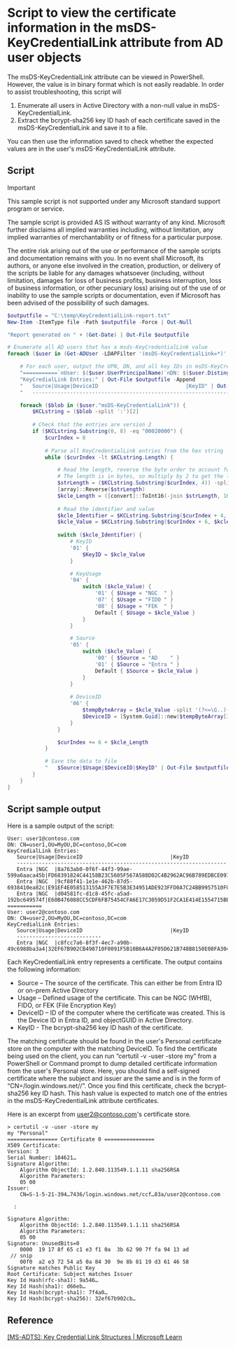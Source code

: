 


# Script to view the certificate information in the msDS-KeyCredentialLink attribute from AD user objects

The msDS-KeyCredentialLink attribute can be viewed in PowerShell. However, the value is in binary format which is not easily readable. In order to assist troubleshooting, this script will

1. Enumerate all users in Active Directory with a non-null value in msDS-KeyCredentialLink.
2. Extract the bcrypt-sha256 key ID hash of each certificate saved in the msDS-KeyCredentialLink and save it to a file.

You can then use the information saved to check whether the expected values are in the user's msDS-KeyCredentialLink attribute.

## Script

> [!IMPORTANT]
> This sample script is not supported under any Microsoft standard support program or service.
>
> The sample script is provided AS IS without warranty of any kind. Microsoft further disclaims all implied warranties including, without limitation, any implied warranties of merchantability or of fitness for a particular purpose.
>
> The entire risk arising out of the use or performance of the sample scripts and documentation remains with you. In no event shall Microsoft, its authors, or anyone else involved in the creation, production, or delivery of the scripts be liable for any damages whatsoever (including, without limitation, damages for loss of business profits, business interruption, loss of business information, or other pecuniary loss) arising out of the use of or inability to use the sample scripts or documentation, even if Microsoft has been advised of the possibility of such damages.

```powershell
$outputfile = "C:\temp\KeyCredentialLink-report.txt"
New-Item -ItemType file -Path $outputfile -Force | Out-Null

"Report generated on " + (Get-Date) | Out-File $outputfile 

# Enumerate all AD users that has a msds-KeyCredentialLink value
foreach ($user in (Get-ADUser -LDAPFilter '(msDS-KeyCredentialLink=*)' -Properties "msDS-KeyCredentialLink")) {

    # For each user, output the UPN, DN, and all key IDs in msDS-KeyCredentialLink
    "===========`nUser: $($user.UserPrincipalName)`nDN: $($user.DistinguishedName)" | Out-File $outputfile -Append
    "KeyCredialLink Entries:" | Out-File $outputfile -Append
    "   Source|Usage|DeviceID                            |KeyID" | Out-File $outputfile -Append
    "   -------------------------------------------------------------------" | Out-File $outputfile -Append

    foreach ($blob in ($user."msDS-KeyCredentialLink")) {
        $KCLstring = ($blob -split ':')[2]
        
        # Check that the entries are version 2
        if ($KCLstring.Substring(0, 8) -eq "00020000") {
            $curIndex = 8   
            
            # Parse all KeyCredentialLink entries from the hex string
            while ($curIndex -lt $KCLstring.Length) {

                # Read the length, reverse the byte order to account for endianess, then convert to an int
                # The length is in bytes, so multiply by 2 to get the length in characters
                $strLength = ($KCLstring.Substring($curIndex, 4)) -split '(?<=\G..)(?!$)'
                [array]::Reverse($strLength)
                $kcle_Length = ([convert]::ToInt16(-join $strLength, 16)) * 2
            
                # Read the identifier and value
                $kcle_Identifier = $KCLstring.Substring($curIndex + 4, 2)
                $kcle_Value = $KCLstring.Substring($curIndex + 6, $kcle_Length)
            
                switch ($kcle_Identifier) {
                    # KeyID 
                    '01' {
                        $KeyID = $kcle_Value
                    }

                    # KeyUsage
                    '04' {
                        switch ($kcle_Value) {
                            '01' { $Usage = "NGC  " }
                            '07' { $Usage = "FIDO " }
                            '08' { $Usage = "FEK  " }
                            Default { $Usage = $kcle_Value }
                        }
                    }

                    # Source
                    '05' {
                        switch ($kcle_Value) {
                            '00' { $Source = "AD    " }
                            '01' { $Source = "Entra " }
                            Default { $Source = $kcle_Value }
                        }
                    }
                    
                    # DeviceID
                    '06' {
                        $tempByteArray = $kcle_Value -split '(?<=\G..)(?!$)'
                        $DeviceID = [System.Guid]::new($tempByteArray[3..0] + $tempByteArray[5..4] + $tempByteArray[7..6] + $tempByteArray[8..16] -join "")
                    }
                }

                $curIndex += 6 + $kcle_Length
            }

            # Save the data to file
            "   $Source|$Usage|$DeviceID|$KeyID" | Out-File $outputfile -Append
        }
    }
}
```

## Script sample output

Here is a sample output of the script:

```output
User: user1@contoso.com
DN: CN=user1,OU=MyOU,DC=contoso,DC=com
KeyCredialLink Entries:
   Source|Usage|DeviceID                            |KeyID
   -------------------------------------------------------------------
   Entra |NGC  |8a763ab0-0f6f-44f3-99ae-599a6aaca45b|FD68391824C44158B23C5605F567A588D02C4B2962AC96B789EDBCE091CF5067
   Entra |NGC  |9cf88f41-1e1e-462b-87d5-6938410ea82c|E91EF4E058513155A3F7E7E5B3E34951ADE923FFD0A7C24BB9957510F007E2F3
   Entra |NGC  |d04581fc-d1c8-45fc-a5ad-192bc649574f|E60B476088CC5CDF6FB75454CFA6E17C3059D51F2CA1E414E1554715BE6C0527
===========
User: user2@contoso.com
DN: CN=user2,OU=MyOU,DC=contoso,DC=com
KeyCredialLink Entries:
   Source|Usage|DeviceID                            |KeyID
   ---------------------------
   Entra |NGC  |c8fcc7a6-8f3f-4ec7-a90b-49c6988ba3a4|32EF67B902CB498710F0091F5B10B6A4A2F05D621B748B8150E08FA3048F227F
```

Each KeyCredentialLink entry represents a certificate. The output contains the following information:

- Source – The source of the certificate. This can either be from Entra ID or on-prem Active Directory
- Usage – Defined usage of the certificate. This can be NGC (WHfB), FIDO, or FEK (File Encryption Key)
- DeviceID – ID of the computer where the certificate was created. This is the Device ID in Entra ID, and objectGUID in Active Directory.
- KeyID - The bcrypt-sha256 key ID hash of the certificate.

The matching certificate should be found in the user's Personal certificate store on the computer with the matching DeviceID. To find the certificate being used on the client, you can run “certutil -v -user -store my” from a PowerShell or Command prompt to dump detailed certificate information from the user's Personal store. Here, you should find a self-signed certificate where the subject and issuer are the same and is in the form of “CN=<User SID>/login.windows.net/<Tenant ID>/<user UPN>”. Once you find this certificate, check the bcrypt-sha256 key ID hash. This hash value is expected to match one of the entries in the msDS-KeyCredentialLink attribute certificates.

Here is an excerpt from user2@contoso.com's certificate store.

```output
> certutil -v -user -store my
my "Personal"
================ Certificate 0 ================
X509 Certificate:
Version: 3
Serial Number: 184621…
Signature Algorithm:
    Algorithm ObjectId: 1.2.840.113549.1.1.11 sha256RSA
    Algorithm Parameters:
    05 00
Issuer:
    CN=S-1-5-21-394…7436/login.windows.net/ccf…83a/user2@contoso.com

  :

Signature Algorithm:
    Algorithm ObjectId: 1.2.840.113549.1.1.11 sha256RSA
    Algorithm Parameters:
    05 00
Signature: UnusedBits=0
    0000  19 17 8f 65 c1 e3 f1 0a  3b 62 90 7f fa 94 13 ad
 // snip
    00f0  a2 e3 72 54 a5 0a 84 30  9e 8b 81 19 d3 61 46 58
Signature matches Public Key
Root Certificate: Subject matches Issuer
Key Id Hash(rfc-sha1): 9a546…
Key Id Hash(sha1): d66eb…
Key Id Hash(bcrypt-sha1): 7f4a0…
Key Id Hash(bcrypt-sha256): 32ef67b902cb…
```

## Reference

[[MS-ADTS]: Key Credential Link Structures | Microsoft Learn](/openspecs/windows_protocols/ms-adts/de61eb56-b75f-4743-b8af-e9be154b47af)
